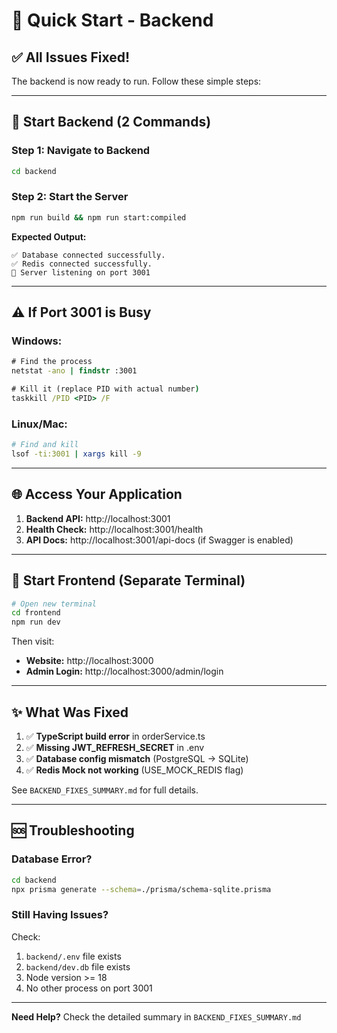 # 🚀 Quick Start - Backend

## ✅ All Issues Fixed!

The backend is now ready to run. Follow these simple steps:

---

## 🎯 Start Backend (2 Commands)

### Step 1: Navigate to Backend
```bash
cd backend
```

### Step 2: Start the Server
```bash
npm run build && npm run start:compiled
```

**Expected Output:**
```
✅ Database connected successfully.
✅ Redis connected successfully.
🚀 Server listening on port 3001
```

---

## ⚠️ If Port 3001 is Busy

### Windows:
```cmd
# Find the process
netstat -ano | findstr :3001

# Kill it (replace PID with actual number)
taskkill /PID <PID> /F
```

### Linux/Mac:
```bash
# Find and kill
lsof -ti:3001 | xargs kill -9
```

---

## 🌐 Access Your Application

1. **Backend API:** http://localhost:3001
2. **Health Check:** http://localhost:3001/health
3. **API Docs:** http://localhost:3001/api-docs (if Swagger is enabled)

---

## 🔐 Start Frontend (Separate Terminal)

```bash
# Open new terminal
cd frontend
npm run dev
```

Then visit:
- **Website:** http://localhost:3000
- **Admin Login:** http://localhost:3000/admin/login

---

## ✨ What Was Fixed

1. ✅ **TypeScript build error** in orderService.ts
2. ✅ **Missing JWT_REFRESH_SECRET** in .env
3. ✅ **Database config mismatch** (PostgreSQL → SQLite)
4. ✅ **Redis Mock not working** (USE_MOCK_REDIS flag)

See `BACKEND_FIXES_SUMMARY.md` for full details.

---

## 🆘 Troubleshooting

### Database Error?
```bash
cd backend
npx prisma generate --schema=./prisma/schema-sqlite.prisma
```

### Still Having Issues?
Check:
1. `backend/.env` file exists
2. `backend/dev.db` file exists
3. Node version >= 18
4. No other process on port 3001

---

**Need Help?** Check the detailed summary in `BACKEND_FIXES_SUMMARY.md`
